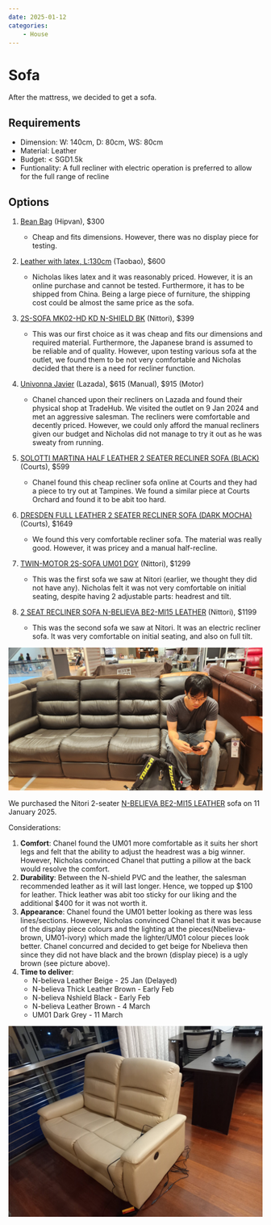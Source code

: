 ```yaml
---
date: 2025-01-12
categories:
    - House
---
```


# Sofa

After the mattress, we decided to get a sofa.

<!-- more -->

## Requirements

-   Dimension: W: 140cm, D: 80cm, WS: 80cm
-   Material: Leather
-   Budget: < SGD1.5k
-   Funtionality: A full recliner with electric operation is preferred to allow for the full range of recline

## Options

1.  [Bean Bag][bean-bag] (Hipvan), $300

    -   Cheap and fits dimensions. However, there was no display piece for testing.

2.  [Leather with latex, L:130cm][leather-latex] (Taobao), $600

    -   Nicholas likes latex and it was reasonably priced. However, it is an online purchase and cannot be tested. Furthermore, it has to be shipped from China. Being a large piece of furniture, the shipping cost could be almost the same price as the sofa.

3.  [2S-SOFA MK02-HD KD N-SHIELD BK][nitori-sofa] (Nittori), $399

    -   This was our first choice as it was cheap and fits our dimensions and required material. Furthermore, the Japanese brand is assumed to be reliable and of quality. However, upon testing various sofa at the outlet, we found them to be not very comfortable and Nicholas decided that there is a need for recliner function.

4.  [Univonna Javier][univonna-javier] (Lazada), $615 (Manual), $915 (Motor)

    -   Chanel chanced upon their recliners on Lazada and found their physical shop at TradeHub. We visited the outlet on 9 Jan 2024 and met an aggressive salesman. The recliners were comfortable and decently priced. However, we could only afford the manual recliners given our budget and Nicholas did not manage to try it out as he was sweaty from running.

5.  [SOLOTTI MARTINA HALF LEATHER 2 SEATER RECLINER SOFA (BLACK)][solotti-martina] (Courts), $599

    -   Chanel found this cheap recliner sofa online at Courts and they had a piece to try out at Tampines. We found a similar piece at Courts Orchard and found it to be abit too hard.

6.  [DRESDEN FULL LEATHER 2 SEATER RECLINER SOFA (DARK MOCHA)][dresden-sofa] (Courts), $1649

    -   We found this very comfortable recliner sofa. The material was really good. However, it was pricey and a manual half-recline.

7.  [TWIN-MOTOR 2S-SOFA UM01 DGY][twin-motor-sofa] (Nittori), $1299

    -   This was the first sofa we saw at Nitori (earlier, we thought they did not have any). Nicholas felt it was not very comfortable on initial seating, despite having 2 adjustable parts: headrest and tilt.

8.  [2 SEAT RECLINER SOFA N-BELIEVA BE2-MI15 LEATHER][nitori-recliner] (Nittori), $1199

    -   This was the second sofa we saw at Nitori. It was an electric recliner sofa. It was very comfortable on initial seating, and also on full tilt.

![](../../static/blog/2025-01-12/nitori_nbelieva.jpg)

We purchased the Nitori 2-seater [N-BELIEVA BE2-MI15 LEATHER][nitori-recliner] sofa on 11 January 2025.

Considerations:
1. **Comfort**: Chanel found the UM01 more comfortable as it suits her short legs and felt that the ability to adjust the headrest was a big winner. However, Nicholas convinced Chanel that putting a pillow at the back would resolve the comfort.
2. **Durability**: Between the N-shield PVC and the leather, the salesman recommended leather as it will last longer. Hence, we topped up $100 for leather. Thick leather was abit too sticky for our liking and the additional $400 for it was not worth it.
3. **Appearance**: Chanel found the UM01 better looking as there was less lines/sections. However, Nicholas convinced Chanel that it was because of the display piece colours and the lighting at the pieces(Nbelieva-brown, UM01-ivory) which made the lighter/UM01 colour pieces look better. Chanel concurred and decided to get beige for Nbelieva then since they did not have black and the brown (display piece) is a ugly brown (see picture above).
4. **Time to deliver**:
    - N-believa Leather Beige - 25 Jan (Delayed)
    - N-believa Thick Leather Brown - Early Feb
    - N-believa Nshield Black - Early Feb
    - N-believa Leather Brown - 4 March
    - UM01 Dark Grey - 11 March

![](../../static/blog/2025-01-12/sofa.jpeg)

[bean-bag]: https://www.hipvan.com/products/bowen-bean-bag-sofa
[leather-latex]: https://e.tb.cn/h.T7viWG1onqvLL8w?tk=wAJcebjcEKe
[nitori-sofa]: https://www.nitori.com.sg/collections/2seater-sofas/products/2s-sofa-mk02-hd-kd-n-shield-bk
[univonna-javier]: https://www.lazada.sg/products/univona-javier-2-seater-recliner-sofa-synthetic-leather-free-delivery-free-assembly-i6366730-s21045137676.html?
[solotti-martina]: https://www.courts.com.sg/solotti-martina-2rr-m-seater-hl-black-half-leather-sofa-ip184630
[dresden-sofa]: https://www.courts.com.sg/dresden-2rr-seater-fl-dk-mocha-full-leather-recliner-sofa-ip180785
[twin-motor-sofa]: https://www.nitori.com.sg/products/twin-motor-2s-sofa-um01-dgy
[nitori-recliner]: https://www.nitori.com.sg/products/2-seat-recliner-sofa-n-believa-be2-mi15-leather
